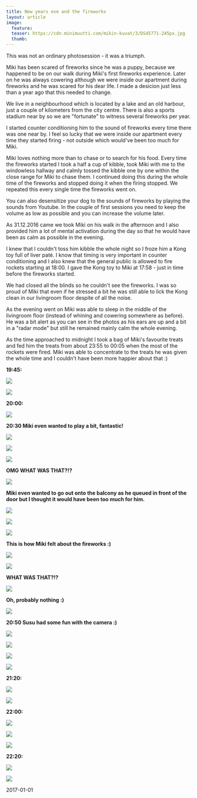 ```yaml
---
title: New years eve and the fireworks
layout: article
image:
  feature:
  teaser: https://cdn.minimuutti.com/mikin-kuvat/3/DS45771-245px.jpg
  thumb:
---
```


This was not an ordinary photosession - it was a triumph.

Miki has been scared of fireworks since he was a puppy, because we happened to be on our walk during Miki's first fireworks experience. Later on he was always cowering although we were inside our apartment during fireworks and he was scared for his dear life. I made a desicion just less than a year ago that this needed to change.

We live in a neighbourhood which is located by a lake and an old harbour, just a couple of kilometers from the city centre. There is also a sports stadium near by so we are "fortunate" to witness several fireworks per year.

I started counter conditioning him to the sound of fireworks every time there was one near by. I feel so lucky that we were inside our apartment every time they started firing - not outside which would've been too much for Miki. 

Miki loves nothing more than to chase or to search for his food. Every time the fireworks started I took a half a cup of kibble, took Miki with me to the windowless hallway and calmly tossed the kibble one by one within the close range for Miki to chase them. I continued doing this during the whole time of the fireworks and stopped doing it when the firing stopped. We repeated this every single time the fireworks went on.

You can also desensitize your dog to the sounds of fireworks by playing the sounds from Youtube. In the couple of first sessions you need to keep the volume as low as possible and you can increase the volume later.

As 31.12.2016 came we took Miki on his walk in the afternoon and I also provided him a lot of mental activation during the day so that he would have been as calm as possible in the evening.

I knew that I couldn't toss him kibble the whole night so I froze him a Kong toy full of liver paté. I know that timing is very important in counter conditioning and I also knew that the general public is allowed to fire rockets starting at 18:00. I gave the Kong toy to Miki at 17:58 - just in time before the fireworks started.

We had closed all the blinds so he couldn't see the fireworks. I was so proud of Miki that even if he stressed a bit he was still able to lick the Kong clean in our livingroom floor despite of all the noise.

As the evening went on Miki was able to sleep in the middle of the livingroom floor (instead of whining and cowering somewhere as before). He was a bit alert as you can see in the photos as his ears are up and a bit in a "radar mode" but still he remained mainly calm the whole evening.

As the time approached to midnight I took a bag of Miki's favourite treats and fed him the treats from about 23:55 to 00:05 when the most of the rockets were fired. Miki was able to concentrate to the treats he was given  the whole time and I couldn't have been more happier about that :)

**19:45:**

![](https://cdn.minimuutti.com/mikin-kuvat/3/DS45547-800px.jpg)

![](https://cdn.minimuutti.com/mikin-kuvat/3/DS45596-800px.jpg)

**20:00:**

![](https://cdn.minimuutti.com/mikin-kuvat/3/DS45592-800px.jpg)

**20:30 Miki even wanted to play a bit, fantastic!**

![](https://cdn.minimuutti.com/mikin-kuvat/3/DS45666-800px.jpg)

![](https://cdn.minimuutti.com/mikin-kuvat/3/DS45674-800px.jpg)

![](https://cdn.minimuutti.com/mikin-kuvat/3/DS45694-800px.jpg)

**OMG WHAT WAS THAT?!?**

![](https://cdn.minimuutti.com/mikin-kuvat/3/DS45714-800px.jpg)

**Miki even wanted to go out onto the balcony as he queued in front of the door but I thought it would have been too much for him.**

![](https://cdn.minimuutti.com/mikin-kuvat/3/DS45726-800px.jpg)

![](https://cdn.minimuutti.com/mikin-kuvat/3/DS45729-800px.jpg)

![](https://cdn.minimuutti.com/mikin-kuvat/3/DS45743-800px.jpg)

**This is how Miki felt about the fireworks :)**

![](https://cdn.minimuutti.com/mikin-kuvat/3/DS45736-800px.jpg)

![](https://cdn.minimuutti.com/mikin-kuvat/3/DS45772-800px.jpg)

**WHAT WAS THAT?!?**

![](https://cdn.minimuutti.com/mikin-kuvat/3/DS45755-800px.jpg)

**Oh, probably nothing :)**

![](https://cdn.minimuutti.com/mikin-kuvat/3/DS45771-800px.jpg)

**20:50 Susu had some fun with the camera :)**

![](https://cdn.minimuutti.com/mikin-kuvat/3/DS45809-800px.jpg)

![](https://cdn.minimuutti.com/mikin-kuvat/3/DS45812-800px.jpg)

![](https://cdn.minimuutti.com/mikin-kuvat/3/DS45815-800px.jpg)

![](https://cdn.minimuutti.com/mikin-kuvat/3/DS45817-800px.jpg)

**21:20:**

![](https://cdn.minimuutti.com/mikin-kuvat/3/DS45833-800px.jpg)

![](https://cdn.minimuutti.com/mikin-kuvat/3/DS45868-800px.jpg)

**22:00:**

![](https://cdn.minimuutti.com/mikin-kuvat/3/DS45879-800px.jpg)

![](https://cdn.minimuutti.com/mikin-kuvat/3/DS45889-800px.jpg)

![](https://cdn.minimuutti.com/mikin-kuvat/3/DS45891-800px.jpg)

**22:20:**

![](https://cdn.minimuutti.com/mikin-kuvat/3/DS45910-800px.jpg)

![](https://cdn.minimuutti.com/mikin-kuvat/3/DS45933-800px.jpg)

2017-01-01
